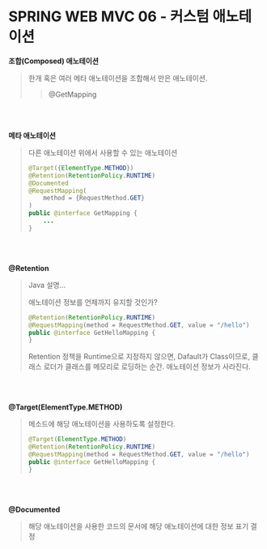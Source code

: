 # SPRING WEB MVC 06 - 커스텀 애노테이션

**조합(Composed) 애노테이션**

> 한개 혹은 여러 메타 애노테이션을 조합해서 만은 애노테이션.
>
> > @GetMapping

<br>

<br>



**메타 애노테이션**

> 다른 애노테이션 위에서 사용할 수 있는 애노테이션
>
> ```JAVA
> @Target({ElementType.METHOD})
> @Retention(RetentionPolicy.RUNTIME)
> @Documented
> @RequestMapping(
>     method = {RequestMethod.GET}
> )
> public @interface GetMapping {
>     ...
> }
> ```

<br>

<br>

**@Retention**

> Java 설명...
>
> 애노테이션 정보를 언제까지 유지할 것인가?
>
> ```java
> @Retention(RetentionPolicy.RUNTIME)
> @RequestMapping(method = RequestMethod.GET, value = "/hello")
> public @interface GetHelloMapping {
> }
> ```
>
> Retention 정책을 Runtime으로 지정하지 않으면, Dafault가 Class이므로, 클래스 로더가 클래스를 메모리로 로딩하는 순간. 애노테이션 정보가 사라진다.

<br>

<br>

**@Target(ElementType.METHOD)**

> 메소드에 해당 애노테이션을 사용하도록 설정한다.
>
> ```java
> @Target(ElementType.METHOD)
> @Retention(RetentionPolicy.RUNTIME)
> @RequestMapping(method = RequestMethod.GET, value = "/hello")
> public @interface GetHelloMapping {
> }
> ```

<br>

<br>

**@Documented**

> 해당 애노테이션을 사용한 코드의 문서에 해당 애노테이션에 대한 정보 표기 결정

